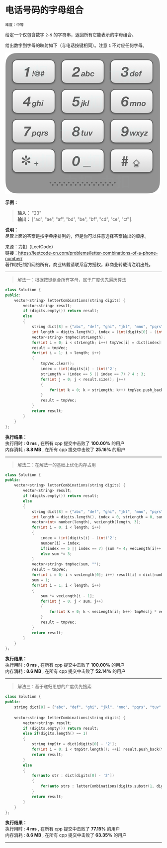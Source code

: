 # 电话号码的字母组合 #  
`难度：中等` 
 
给定一个仅包含数字 `2-9` 的字符串，返回所有它能表示的字母组合。

给出数字到字母的映射如下（与电话按键相同）。注意 `1` 不对应任何字母。

![pic](./pic/17_telephone_keypad.png "示意图")

**示例：**   
>**输入：** "23"  
>**输出：** ["ad", "ae", "af", "bd", "be", "bf", "cd", "ce", "cf"].  

**说明：**  
尽管上面的答案是按字典序排列的，但是你可以任意选择答案输出的顺序。  

来源：力扣（LeetCode）  
链接：https://leetcode-cn.com/problems/letter-combinations-of-a-phone-number/  
著作权归领扣网络所有。商业转载请联系官方授权，非商业转载请注明出处。  

---  
>解法一：根据按键组合所有字母，属于广度优先遍历算法  

```C++
class Solution {
public:
    vector<string> letterCombinations(string digits) {
        vector<string> result;
        if (digits.empty()) return result;
        else
        {
            string dict[8] = {"abc", "def", "ghi", "jkl", "mno", "pqrs", "tuv", "wxyz"};
            int length = digits.length(), index = (int)digits[0] - (int)'2', strLength = (index == 5 || index == 7) ? 4 : 3;
            vector<string> tmpVec(strLength);
            for(int i = 0; i < strLength; i++) tmpVec[i] = dict[index][i];
            result = tmpVec;
            for(int i = 1; i < length; i++)
            {
                tmpVec.clear();
                index = (int)digits[i] - (int)'2';
                strLength = (index == 5 || index == 7) ? 4 : 3;
                for(int j = 0; j < result.size(); j++)
                {
                    for(int k = 0; k < strLength; k++) tmpVec.push_back(result[j] + dict[index][k]);
                }
                result = tmpVec;
            }
            return result;
        }
    }
};
```  

**执行结果：**  
执行用时 : **0 ms** , 在所有 cpp 提交中击败了 **100.00%** 的用户  
内存消耗 : **8.8 MB** , 在所有 cpp 提交中击败了 **25.16%** 的用户  

---  
>解法二：在解法一的基础上优化内存占用  

```C++
class Solution {
public:
    vector<string> letterCombinations(string digits) {
        vector<string> result;
        if (digits.empty()) return result;
        else
        {
            string dict[8] = {"abc", "def", "ghi", "jkl", "mno", "pqrs", "tuv", "wxyz"};
            int length = digits.length(), index = 0, strLength = 0, sum = 1;
            vector<int> number(length), vecLength(length, 3);
            for(int i = 0; i < length; i++)
            {
                index = (int)digits[i] - (int)'2';
                number[i] = index;
                if(index == 5 || index == 7) {sum *= 4; vecLength[i]++;}
                else sum *= 3;
            }
            vector<string> tmpVec(sum, "");
            result = tmpVec;
            for(int i = 0; i < vecLength[0]; i++) result[i] = dict[number[0]][i];
            sum = 1;
            for(int i = 1; i < length; i++)
            {
                sum *= vecLength[i - 1];
                for(int j = 0; j < sum; j++)
                {
                    for(int k = 0; k < vecLength[i]; k++) tmpVec[j * vecLength[i] + k] = result[j] + dict[number[i]][k];
                }
                result = tmpVec;
            }
            return result;
        }
    }
};
```  

**执行结果：**  
执行用时 : **0 ms** , 在所有 cpp 提交中击败了 **100.00%** 的用户  
内存消耗 : **8.6 MB** , 在所有 cpp 提交中击败了 **52.14%** 的用户  

---  
>解法三：基于递归思想的广度优先搜索  

```C++
class Solution {
public:
    string dict[8] = {"abc", "def", "ghi", "jkl", "mno", "pqrs", "tuv", "wxyz"};

    vector<string> letterCombinations(string digits) {
        vector<string> result;
        if (digits.empty()) return result;
        else if(digits.length() == 1)
        {
            string tmpStr = dict[digits[0] - '2'];
            for(int i = 0; i < tmpStr.length(); ++i) result.push_back(tmpStr.substr(i, 1));
            return result;
        }
        else
        {
            for(auto str : dict[digits[0] - '2'])
            {
                for(auto strs : letterCombinations(digits.substr(1, digits.length() - 1))) result.push_back(str + strs);
            }
            return result;
        }
    }
};
```  

**执行结果：**  
执行用时 : **4 ms** , 在所有 cpp 提交中击败了 **77.15%** 的用户  
内存消耗 : **8.6 MB** , 在所有 cpp 提交中击败了 **63.35%** 的用户  

---  